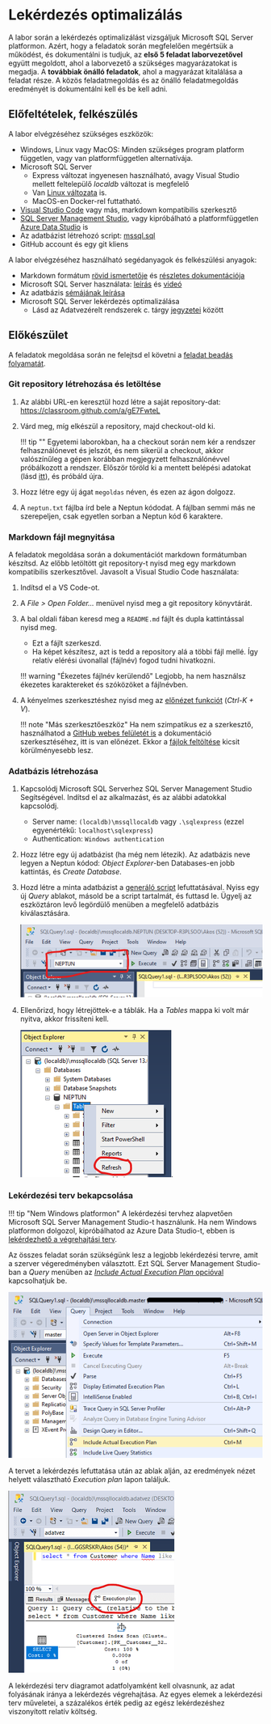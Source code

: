# Lekérdezés optimalizálás

A labor során a lekérdezés optimalizálást vizsgáljuk Microsoft SQL Server platformon. Azért, hogy a feladatok során megfelelően megértsük a működést, és dokumentálni is tudjuk, az **első 5 feladat laborvezetővel** együtt megoldott, ahol a laborvezető a szükséges magyarázatokat is megadja. A **továbbiak önálló feladatok**, ahol a magyarázat kitalálása a feladat része. A közös feladatmegoldás és az önálló feladatmegoldás eredményét is dokumentálni kell és be kell adni.

## Előfeltételek, felkészülés

A labor elvégzéséhez szükséges eszközök:

- Windows, Linux vagy MacOS: Minden szükséges program platform független, vagy van platformfüggetlen alternatívája.
- Microsoft SQL Server
  - Express változat ingyenesen használható, avagy Visual Studio mellett feltelepülő _localdb_ változat is megfelelő
  - Van [Linux változata](https://docs.microsoft.com/en-us/sql/linux/sql-server-linux-setup) is.
  - MacOS-en Docker-rel futtatható.
- [Visual Studio Code](https://code.visualstudio.com/) vagy más, markdown kompatibilis szerkesztő
- [SQL Server Management Studio](https://docs.microsoft.com/en-us/sql/ssms/download-sql-server-management-studio-ssms), vagy kipróbálható a platformfüggetlen [Azure Data Studio](https://docs.microsoft.com/en-us/sql/azure-data-studio/download) is
- Az adatbázist létrehozó script: [mssql.sql](https://bmeviauac01.github.io/adatvezerelt/db/mssql.sql)
- GitHub account és egy git kliens

A labor elvégzéséhez használható segédanyagok és felkészülési anyagok:

- Markdown formátum [rövid ismertetője](https://guides.github.com/features/mastering-markdown/) és [részletes dokumentációja](https://help.github.com/en/github/writing-on-github/basic-writing-and-formatting-syntax)
- Microsoft SQL Server használata: [leírás](https://bmeviauac01.github.io/adatvezerelt/db/mssql/) és [videó](https://web.microsoftstream.com/video/e3a83d16-b5c4-4fe9-b027-703347951621)
- Az adatbázis [sémájának leírása](https://bmeviauac01.github.io/adatvezerelt/db/)
- Microsoft SQL Server lekérdezés optimalizálása
  - Lásd az Adatvezérelt rendszerek c. tárgy [jegyzetei](https://www.aut.bme.hu/Course/adatvezerelt) között

## Előkészület

A feladatok megoldása során ne felejtsd el követni a [feladat beadás folyamatát](../GitHub.md).

### Git repository létrehozása és letöltése

1. Az alábbi URL-en keresztül hozd létre a saját repository-dat: <https://classroom.github.com/a/gE7FwteL>

1. Várd meg, míg elkészül a repository, majd checkout-old ki.

   !!! tip ""
   Egyetemi laborokban, ha a checkout során nem kér a rendszer felhasználónevet és jelszót, és nem sikerül a checkout, akkor valószínűleg a gépen korábban megjegyzett felhasználónévvel próbálkozott a rendszer. Először töröld ki a mentett belépési adatokat (lásd [itt](../GitHub-credentials.md)), és próbáld újra.

1. Hozz létre egy új ágat `megoldas` néven, és ezen az ágon dolgozz.

1. A `neptun.txt` fájlba írd bele a Neptun kódodat. A fájlban semmi más ne szerepeljen, csak egyetlen sorban a Neptun kód 6 karaktere.

### Markdown fájl megnyitása

A feladatok megoldása során a dokumentációt markdown formátumban készítsd. Az előbb letöltött git repository-t nyisd meg egy markdown kompatibilis szerkesztővel. Javasolt a Visual Studio Code használata:

1. Indítsd el a VS Code-ot.

1. A _File > Open Folder..._ menüvel nyisd meg a git repository könyvtárát.

1. A bal oldali fában keresd meg a `README.md` fájlt és dupla kattintással nyisd meg.

   - Ezt a fájlt szerkeszd.
   - Ha képet készítesz, azt is tedd a repository alá a többi fájl mellé. Így relatív elérési úvonallal (fájlnév) fogod tudni hivatkozni.

   !!! warning "Ékezetes fájlnév kerülendő"
   Legjobb, ha nem használsz ékezetes karaktereket és szóközöket a fájlnévben.

1. A kényelmes szerkesztéshez nyisd meg az [előnézet funkciót](https://code.visualstudio.com/docs/languages/markdown#_markdown-preview) (_Ctrl-K + V_).

   !!! note "Más szerkesztőeszköz"
   Ha nem szimpatikus ez a szerkesztő, használhatod a [GitHub webes felületét is](https://help.github.com/en/github/managing-files-in-a-repository/editing-files-in-your-repository) a dokumentáció szerkesztéséhez, itt is van előnézet. Ekkor a [fájlok feltöltése](https://help.github.com/en/github/managing-files-in-a-repository/adding-a-file-to-a-repository) kicsit körülményesebb lesz.

### Adatbázis létrehozása

1. Kapcsolódj Microsoft SQL Serverhez SQL Server Management Studio Segítségével. Indítsd el az alkalmazást, és az alábbi adatokkal kapcsolódj.

   - Server name: `(localdb)\mssqllocaldb` vagy `.\sqlexpress` (ezzel egyenértékű: `localhost\sqlexpress`)
   - Authentication: `Windows authentication`

1. Hozz létre egy új adatbázist (ha még nem létezik). Az adatbázis neve legyen a Neptun kódod: _Object Explorer_-ben Databases-en jobb kattintás, és _Create Database_.

1. Hozd létre a minta adatbázist a [generáló script](https://bmeviauac01.github.io/adatvezerelt/db/mssql.sql) lefuttatásával. Nyiss egy új _Query_ ablakot, másold be a script tartalmát, és futtasd le. Ügyelj az eszköztáron levő legördülő menüben a megfelelő adatbázis kiválasztására.

   ![Adatbázis kiválasztása](../images/sql-management-database-dropdown.png)

1. Ellenőrizd, hogy létrejöttek-e a táblák. Ha a _Tables_ mappa ki volt már nyitva, akkor frissíteni kell.

   ![Adatbázis kiválasztása](../images/sql-managment-tablak.png).

### Lekérdezési terv bekapcsolása

!!! tip "Nem Windows platformon"
    A lekérdezési tervhez alapvetően Microsoft SQL Server Management Studio-t használunk. Ha nem Windows platformon dolgozol, kipróbálhatod az Azure Data Studio-t, ebben is [lekérdezhető a végrehajtási terv](https://richbenner.com/2019/02/azure-data-studio-execution-plans/).

Az összes feladat során szükségünk lesz a legjobb lekérdezési tervre, amit a szerver végeredményben választott. Ezt SQL Server Management Studio-ban a _Query_ menüben az [_Include Actual Execution Plan_ opcióval](https://docs.microsoft.com/en-us/sql/relational-databases/performance/display-an-actual-execution-plan) kapcsolhatjuk be.

![Lekérdezési terv bekapcsolása](../images/queryopt/queryopt-include-plan.png)

A tervet a lekérdezés lefuttatása után az ablak alján, az eredmények nézet helyett választható _Execution plan_ lapon találjuk.

![Lekérdezési terv bekapcsolása](../images/queryopt/queryopt-plan-result.png)

A lekérdezési terv diagramot adatfolyamként kell olvasnunk, az adat folyásának iránya a lekérdezés végrehajtása. Az egyes elemek a lekérdezési terv műveletei, a százalékos érték pedig az egész lekérdezéshez viszonyított relatív költség.
